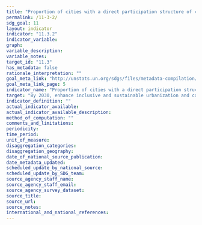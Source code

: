 ```yaml
---
title: "Proportion of cities with a direct participation structure of civil society in urban planning and management that operate regularly and democratically"
permalink: /11-3-2/
sdg_goal: 11
layout: indicator
indicator: "11.3.2"
indicator_variable: 
graph: 
variable_description: 
variable_notes: 
target_id: "11.3"
has_metadata: false
rationale_interpretation: ""
goal_meta_link: "http://unstats.un.org/sdgs/files/metadata-compilation/Metadata-Goal-11.pdf"
goal_meta_link_page: 5
indicator_name: "Proportion of cities with a direct participation structure of civil society in urban planning and management that operate regularly and democratically"
target: "By 2030, enhance inclusive and sustainable urbanization and capacity for participatory, integrated and sustainable human settlement planning and management in all countries."
indicator_definition: ""
actual_indicator_available: 
actual_indicator_available_description: 
method_of_computation: ""
comments_and_limitations: 
periodicity: 
time_period: 
unit_of_measure: 
disaggregation_categories: 
disaggregation_geography: 
date_of_national_source_publication: 
date_metadata_updated: 
scheduled_update_by_national_source: 
scheduled_update_by_SDG_team: 
source_agency_staff_name: 
source_agency_staff_email: 
source_agency_survey_dataset: 
source_title: 
source_url: 
source_notes: 
international_and_national_references: 
---
```


